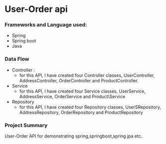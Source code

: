 # User-Order api
### Frameworks and Language used:
* Spring
* Spring boot
* Java
### Data Flow
* Controller :
  * for this API, I have created four Controller classes, UserController, AddressController, OrderController and ProductController.
* Service
  * for this API, I have created four Service classes, UserService, AddressService, OrderService and Product\Service
* Repository
  * for this API, I have created four Repository classes, UserSRepository, AddressRepository, OrderRepository and ProductRepository
### Project Summary
User-Order API for demonstrating spring,springboot,spring jpa etc..
